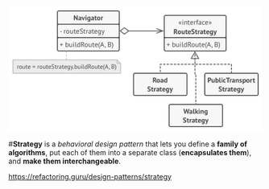 ![Strategy](../../Assets/images/strategy.png)

#**Strategy**
is a *behavioral design pattern* that lets you 
define a **family of algorithms**, 
put each of them into a separate class (**encapsulates them**), 
and **make them interchangeable**.

https://refactoring.guru/design-patterns/strategy